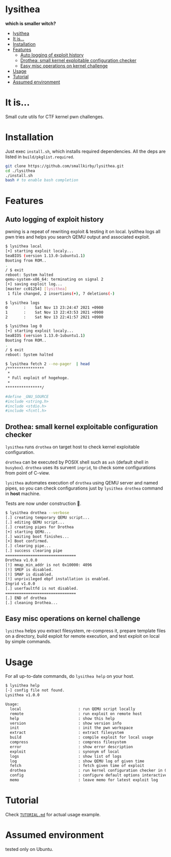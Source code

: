 # lysithea

**which is smaller witch?**

- [lysithea](#lysithea)
- [It is...](#it-is)
- [Installation](#installation)
- [Features](#features)
  - [Auto logging of exploit history](#auto-logging-of-exploit-history)
  - [Drothea: small kernel exploitable configuration checker](#drothea-small-kernel-exploitable-configuration-checker)
  - [Easy misc operations on kernel challenge](#easy-misc-operations-on-kernel-challenge)
- [Usage](#usage)
- [Tutorial](#tutorial)
- [Assumed environment](#assumed-environment)


# It is...

Small cute utils for CTF kernel pwn challenges.  

# Installation

Just exec `install.sh`, which installs required dependencies. All the deps are listed in `build/pkglist.required`.

```install.sh
git clone https://github.com/smallkirby/lysithea.git
cd ./lysithea
./install.sh
bash # to enable bash completion
```

# Features

## Auto logging of exploit history

pwning is a repeat of rewriting exploit & testing it on local. lysithea logs all pwn tries and helps you search QEMU output and associated exploit.

```logging.sh
$ lysithea local
[+] starting exploit localy...
SeaBIOS (version 1.13.0-1ubuntu1.1)
Booting from ROM..
.
/ $ exit
reboot: System halted
qemu-system-x86_64: terminating on signal 2
[+] saving exploit log...
[master cc01254] [lysithea]
 1 file changed, 2 insertions(+), 7 deletions(-)

$ lysithea logs
0       :    Sat Nov 13 23:24:47 2021 +0900
1       :    Sat Nov 13 22:43:53 2021 +0900
2       :    Sat Nov 13 22:41:57 2021 +0900

$ lysithea log 0
[+] starting exploit localy...
SeaBIOS (version 1.13.0-1ubuntu1.1)
Booting from ROM..
.
/ $ exit
reboot: System halted

$ lysithea fetch 2 --no-pager  | head
/****************
 *
 * Full exploit of hogehoge.
 *
****************/

#define _GNU_SOURCE
#include <string.h>
#include <stdio.h>
#include <fcntl.h>
```


## Drothea: small kernel exploitable configuration checker

`lysithea` runs `drothea` on target host to check kernel exploitable configuration.  

`drothea` can be executed by POSIX shell such as `ash` (default shell in `busybox`). `drothea` uses its survent `ingrid`, to check some configurations from point of C-view.  

`lysithea` automates execution of `drothea` using QEMU server and named pipes, so you can check configurations just by `lysithea drothea` command in **host** machine.  

Tests are now under construction 🚧.

```drothea.sh
$ lysithea drothea --verbose
[.] creating temporary QEMU script...
[.] editing QEMU script...
[.] creating pipes for Drothea
[+] starting QEMU...
[.] waiting boot finishes...
[+] Boot confirmed.
[.] clearing pipe...
[.] success clearing pipe
===============================
Drothea v1.0.0
[!] mmap_min_addr is not 0x10000: 4096
[!] SMEP is disabled.
[!] SMAP is disabled.
[!] unprivileged ebpf installation is enabled.
Ingrid v1.0.0
[.] userfaultfd is not disabled.
===============================
[.] END of drothea
[.] cleaning Drothea...
```


## Easy misc operations on kernel challenge

`lysithea` helps you extract filesystem, re-compress it, prepare template files on a directory, build exploit for remote execution, and test exploit on local by simple commands.


# Usage

For all up-to-date commands, do `lysithea help` on your host.


```help.txt
$ lysithea help
[-] config file not found.
Lysithea v1.0.0

Usage:
  local                         : run QEMU script locally
  remote                        : run exploit on remote host
  help                          : show this help
  version                       : show version info
  init                          : init the pwn workspace
  extract                       : extract filesystem
  build                         : compile exploit for local usage
  compress                      : compress filesystem
  error                         : show error description
  exploit                       : synonym of local
  logs                          : show list of logs
  log                           : show QEMU log of given time
  fetch                         : fetch given time of exploit
  drothea                       : run kernel configuration checker in QEMU
  config                        : configure default options interactively
  memo                          : leave memo for latest exploit log
```

# Tutorial

Check [`TUTORIAL.md`](./docs/TUTORIAL.md) for actual usage example.

# Assumed environment

tested only on Ubuntu.
